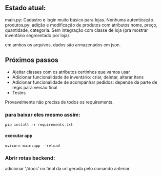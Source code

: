## Estado atual:

main.py: Cadastro e login muito básico para lojas. Nenhuma autenticação.
produtos.py: adição e modificação de produtos com atributos nome, preço, quantidade, categoria. Sem integração com classe de loja (pra mostrar inventário segmentado por loja)

em ambos os arquivos, dados são armazenados em json.

## Próximos passos

- Ajeitar classes com os atributos certinhos que vamos usar
- Adicionar funcionalidade de inventário: criar, deletar, alterar itens
- Adicionar funcionalidade de acompanhar pedidos: depende da parte de regis para versão final
- Testes

Provavelmente não precisa de todos os requirements. 

### para baixar eles mesmo assim:

```pip install -r requirements.txt```

#### executar app

```uvicorn main:app --reload```

### Abrir rotas backend:

adicionar '/docs' no final da url gerada pelo comando anterior
